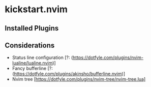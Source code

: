 # kickstart.nvim

## Installed Plugins

## Considerations
* Status line configuration  [?: (https://dotfyle.com/plugins/nvim-lualine/lualine.nvim)]
* Fancy bufferline           [?: (https://dotfyle.com/plugins/akinsho/bufferline.nvim)]
* Nvim tree                  [https://dotfyle.com/plugins/nvim-tree/nvim-tree.lua]


